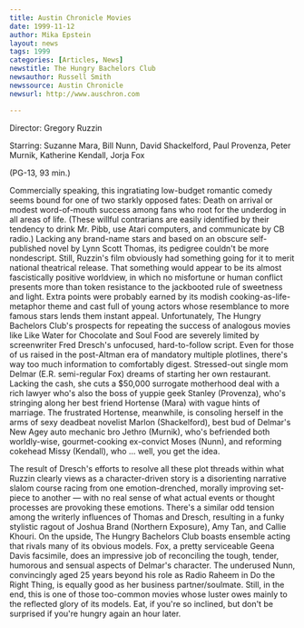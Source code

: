 ```yaml
---
title: Austin Chronicle Movies
date: 1999-11-12
author: Mika Epstein
layout: news
tags: 1999
categories: [Articles, News]
newstitle: The Hungry Bachelors Club  
newsauthor: Russell Smith  
newssource: Austin Chronicle  
newsurl: http://www.auschron.com  

---
```

Director: Gregory Ruzzin  
  
Starring: Suzanne Mara, Bill Nunn, David Shackelford, Paul Provenza, Peter Murnik, Katherine Kendall, Jorja Fox  
  
(PG-13, 93 min.) 

Commercially speaking, this ingratiating low-budget romantic comedy seems bound for one of two starkly opposed fates: Death on arrival or modest word-of-mouth success among fans who root for the underdog in all areas of life. (These willful contrarians are easily identified by their tendency to drink Mr. Pibb, use Atari computers, and communicate by CB radio.) Lacking any brand-name stars and based on an obscure self-published novel by Lynn Scott Thomas, its pedigree couldn't be more nondescript. Still, Ruzzin's film obviously had something going for it to merit national theatrical release. That something would appear to be its almost fascistically positive worldview, in which no misfortune or human conflict presents more than token resistance to the jackbooted rule of sweetness and light. Extra points were probably earned by its modish cooking-as-life-metaphor theme and cast full of young actors whose resemblance to more famous stars lends them instant appeal. Unfortunately, The Hungry Bachelors Club's prospects for repeating the success of analogous movies like Like Water for Chocolate and Soul Food are severely limited by screenwriter Fred Dresch's unfocused, hard-to-follow script. Even for those of us raised in the post-Altman era of mandatory multiple plotlines, there's way too much information to comfortably digest. Stressed-out single mom Delmar (E.R. semi-regular Fox) dreams of starting her own restaurant. Lacking the cash, she cuts a $50,000 surrogate motherhood deal with a rich lawyer who's also the boss of yuppie geek Stanley (Provenza), who's stringing along her best friend Hortense (Mara) with vague hints of marriage. The frustrated Hortense, meanwhile, is consoling herself in the arms of sexy deadbeat novelist Marlon (Shackelford), best bud of Delmar's New Agey auto mechanic bro Jethro (Murnik), who's befriended both worldly-wise, gourmet-cooking ex-convict Moses (Nunn), and reforming cokehead Missy (Kendall), who ... well, you get the idea. 

The result of Dresch's efforts to resolve all these plot threads within what Ruzzin clearly views as a character-driven story is a disorienting narrative slalom course racing from one emotion-drenched, morally improving set-piece to another &#8212; with no real sense of what actual events or thought processes are provoking these emotions. There's a similar odd tension among the writerly influences of Thomas and Dresch, resulting in a funky stylistic ragout of Joshua Brand (Northern Exposure), Amy Tan, and Callie Khouri. On the upside, The Hungry Bachelors Club boasts ensemble acting that rivals many of its obvious models. Fox, a pretty serviceable Geena Davis facsimile, does an impressive job of reconciling the tough, tender, humorous and sensual aspects of Delmar's character. The underused Nunn, convincingly aged 25 years beyond his role as Radio Raheem in Do the Right Thing, is equally good as her business partner/soulmate. Still, in the end, this is one of those too-common movies whose luster owes mainly to the reflected glory of its models. Eat, if you're so inclined, but don't be surprised if you're hungry again an hour later.  
